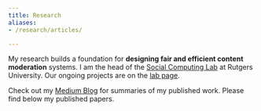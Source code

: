 ```yaml
---
title: Research
aliases: 
- /research/articles/

---
```


My research builds a foundation for **designing fair and efficient content moderation** systems. I am the head of the [Social Computing Lab](/lab) at Rutgers University. Our ongoing projects are on the [lab page](/lab). 

Check out my [Medium Blog](https://medium.com/@shagunjhaver/) for summaries of my published work. Please find below my published papers.
